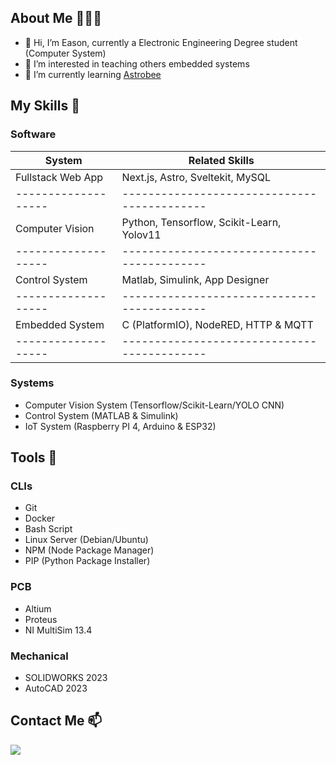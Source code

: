## About Me 👨🏻‍💻

- 👋 Hi, I’m Eason, currently a Electronic Engineering Degree student (Computer System)
- 👀 I’m interested in teaching others embedded systems
- 🌱 I’m currently learning [Astrobee](https://github.com/nasa/astrobee)

## My Skills 🤹

### Software
|      System       |             Related Skills                |
|-------------------|-------------------------------------------|
| Fullstack Web App | Next.js, Astro, Sveltekit, MySQL          |
|-------------------|-------------------------------------------|
| Computer Vision   | Python, Tensorflow, Scikit-Learn, Yolov11 |
|-------------------|-------------------------------------------|
| Control System    | Matlab, Simulink, App Designer            |
|-------------------|-------------------------------------------|
| Embedded System   | C (PlatformIO), NodeRED, HTTP & MQTT      |
|-------------------|-------------------------------------------|

### Systems
- Computer Vision System (Tensorflow/Scikit-Learn/YOLO CNN)
- Control System (MATLAB & Simulink)
- IoT System (Raspberry PI 4, Arduino & ESP32)

## Tools 🔨

### CLIs
- Git
- Docker
- Bash Script
- Linux Server (Debian/Ubuntu)
- NPM (Node Package Manager)
- PIP (Python Package Installer)

### PCB
- Altium
- Proteus
- NI MultiSim 13.4

### Mechanical
- SOLIDWORKS 2023
- AutoCAD 2023

## Contact Me 📫
[<img src="https://upload.wikimedia.org/wikipedia/commons/f/f8/LinkedIn_icon_circle.svg" />](https://www.linkedin.com/in/kokeason/)
